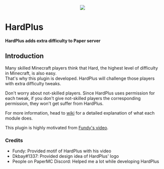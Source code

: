 <div align="center">
<img src="https://gitlab.com/exmserver/hardplus/-/raw/main/.etc/hardplus_info.png">
</div>

# HardPlus
**HardPlus adds extra difficulty to Paper server**

## Introduction
Many skilled Minecraft players think that Hard, the highest level of difficulty in Minecraft, is also easy.  
That's why this plugin is developed. HardPlus will challenge those players with extra difficulty tweaks.

Don't worry about not-skilled players. Since HardPlus uses permission for each tweak, if you don't give not-skilled players the corresponding permission, they won't get suffer from HardPlus. 

For more information, head to [wiki](https://gitlab.com/exmserver/hardplus/-/wikis/home) for a detailed explanation of what each module does.

This plugin is highly motivated from [Fundy's video](https://youtu.be/Z5Y8uwpJrhs).

### Credits

  * Fundy: Provided motif of HardPlus with his video  
  * Dkbay#1337: Provided design idea of HardPlus' logo  
  * People on PaperMC Discord: Helped me a lot while developing HardPlus  
